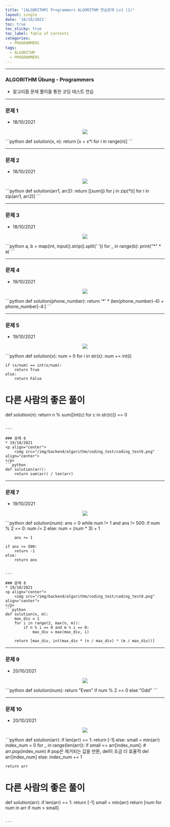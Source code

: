 ```yaml
---
title: "[ALGORITHM] Programmers ALGORITHM 연습문제 Lv1 (1)"
layout: single
date: '18/10/2021'
toc: true
toc_sticky: true
toc_label: Table of Contents
categories:
  - PROGRAMMERS
tags:
  - ALGORITHM
  - PROGRAMMERS
---
```


---
### ALGORITHM Übung - Programmers
* 알고리즘 문제 풀이를 통한 코딩 테스트 연습

---

### 문제 1
* 18/10/2021
<p align="center">
    <img src="/img/backend/algorithm/coding_test/coding_test1.png" align="center">
</p>
```python
def solution(x, n):
    return [x + x*i for i in range(n)]
```

---

### 문제 2
* 18/10/2021
<p align="center">
    <img src="/img/backend/algorithm/coding_test/coding_test2.png" align="center">
</p>
```python
def solution(arr1, arr2):
    return [[sum(j) for j in zip(*i)] for i in zip(arr1, arr2)]
```

---

### 문제 3
* 18/10/2021
<p align="center">
    <img src="/img/backend/algorithm/coding_test/coding_test3.png" align="center">
</p>
```python
a, b = map(int, input().strip().split(' '))
for _ in range(b):
    print("*" * a)
```

---

### 문제 4
* 19/10/2021
<p align="center">
    <img src="/img/backend/algorithm/coding_test/coding_test4.png" align="center">
</p>
```python
def solution(phone_number):
    return '*' * (len(phone_number)-4) + phone_number[-4:]
```

---

### 문제 5
* 19/10/2021
<p align="center">
    <img src="/img/backend/algorithm/coding_test/coding_test5.png" align="center">
</p>
```python
def solution(x):
    num = 0
    for i in str(x):
        num += int(i)

    if (x/num) == int(x/num):
        return True
    else:
        return False

# 다른 사람의 좋은 풀이
def solution(n):
    return n % sum([int(c) for c in str(n)]) == 0
```

---

### 문제 6
* 19/10/2021
<p align="center">
    <img src="/img/backend/algorithm/coding_test/coding_test6.png" align="center">
</p>
```python
def solution(arr):
    return sum(arr) / len(arr)
```

---


### 문제 7
* 19/10/2021
<p align="center">
    <img src="/img/backend/algorithm/coding_test/coding_test7.png" align="center">
</p>
```python
def solution(num):
    ans = 0
    while num != 1 and ans != 500:
        if num % 2 == 0:
            num /= 2
        else:
            num = (num * 3) + 1

        ans += 1

    if ans >= 500:
        return -1
    else:
        return ans
```

---

### 문제 8
* 19/10/2021
<p align="center">
    <img src="/img/backend/algorithm/coding_test/coding_test8.png" align="center">
</p>
```python
def solution(n, m):
    max_div = 1
    for i in range(2, max(n, m)):
        if n % i == 0 and m % i == 0:
            max_div = max(max_div, i)

    return [max_div, int(max_div * (n / max_div) * (m / max_div))]
```

---

### 문제 9
* 20/10/2021
<p align="center">
    <img src="/img/backend/algorithm/coding_test/coding_test9.png" align="center">
</p>
```python
def solution(num):
    return "Even" if num % 2 == 0 else "Odd"
```

---

### 문제 10
* 20/10/2021
<p align="center">
    <img src="/img/backend/algorithm/coding_test/coding_test10.png" align="center">
</p>
```python
def solution(arr):
    if len(arr) == 1:
        return [-1]
    else:
        small = min(arr)
        index_num = 0
        for _ in range(len(arr)):
            if small == arr[index_num]:
                # arr.pop(index_num) # pop은 제거되는 값을 반환, del이 조금 더 효율적
                del arr[index_num]
            else:
                index_num += 1

    return arr

# 다른 사람의 좋은 풀이
def solution(arr):
    if len(arr) == 1:
        return [-1]
    small = min(arr)
    return [num for num in arr if num > small]
```

---
